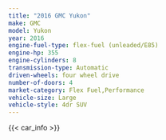 ```yaml
---
title: "2016 GMC Yukon"
make: GMC
model: Yukon
year: 2016
engine-fuel-type: flex-fuel (unleaded/E85)
engine-hp: 355
engine-cylinders: 8
transmission-type: Automatic
driven-wheels: four wheel drive
number-of-doors: 4
market-category: Flex Fuel,Performance
vehicle-size: Large
vehicle-style: 4dr SUV
---
```


{{< car_info >}}
